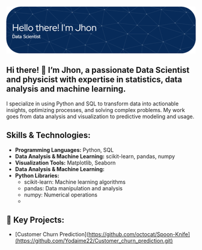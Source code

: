 ![Header](./github-header-image.png)

## Hi there! 👋 I’m Jhon, a passionate Data Scientist and physicist with expertise in statistics, data analysis and machine learning.

I specialize in using Python and SQL to transform data into actionable insights, optimizing processes, and solving complex problems. My work goes from data analysis and visualization to predictive modeling and usage.

##  Skills & Technologies:
- **Programming Languages:** Python, SQL
- **Data Analysis & Machine Learning:** scikit-learn, pandas, numpy
- **Visualization Tools:** Matplotlib, Seaborn
- **Data Analysis & Machine Learning:**
- **Python Libraries:**
  - scikit-learn: Machine learning algorithms
  - pandas: Data manipulation and analysis
  - numpy: Numerical operations
  - 
## 🌟 Key Projects:
- [Customer Churn Prediction](https://github.com/octocat/Spoon-Knife](https://github.com/Yodaime22/Customer_churn_prediction.git)


<!--
**Yodaime22/Yodaime22** is a ✨ _special_ ✨ repository because its `README.md` (this file) appears on your GitHub profile.

Here are some ideas to get you started:

- 🔭 I’m currently working on ...
- 🌱 I’m currently learning ...
- 👯 I’m looking to collaborate on ...
- 🤔 I’m looking for help with ...
- 💬 Ask me about ...
- 📫 How to reach me: ...
- 😄 Pronouns: ...
- ⚡ Fun fact: ...
-->
